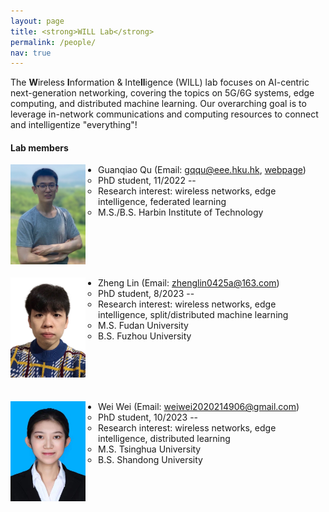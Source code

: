 ```yaml
---
layout: page
title: <strong>WILL Lab</strong>
permalink: /people/
nav: true
---
```


The <strong>W</strong>ireless <strong>I</strong>nformation & Inte<strong>ll</strong>igence (WILL) lab focuses on AI-centric next-generation networking, covering the topics on 5G/6G systems, edge computing, and distributed machine learning. Our overarching goal is to leverage in-network communications and computing resources to connect and intelligentize "everything"!

#### Lab members

<img src = "../assets/img/Guanqiao_Qu.JPG" align = "left" width = "120" height="160" style="margin-right: 20px;">

- Guanqiao Qu (Email: gqqu@eee.hku.hk, [webpage](https://guanqiaoqu.com/))
  - PhD student, 11/2022 -- 
  - Research interest: wireless networks, edge intelligence, federated learning
  - M.S./B.S. Harbin Institute of Technology
 
 <br><br><br><br>
 
<img src = "../assets/img/Zheng_Lin.png" align = "left" width = "120" height="160" style="margin-right: 20px;">

- Zheng Lin (Email: zhenglin0425a@163.com)
  - PhD student, 8/2023 -- 
  - Research interest: wireless networks, edge intelligence, split/distributed machine learning
  - M.S. Fudan University
  - B.S. Fuzhou University

 <br><br><br><br>
 
<img src = "../assets/img/Wei_wei_photo.jpg" align = "left" width = "120" height="160" style="margin-right: 20px;">

- Wei Wei (Email: weiwei2020214906@gmail.com)
  - PhD student, 10/2023 -- 
  - Research interest: wireless networks, edge intelligence, distributed learning
  - M.S. Tsinghua University  
  - B.S. Shandong University

